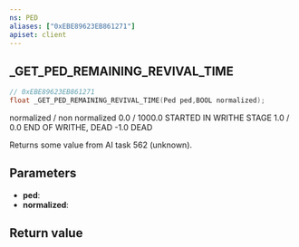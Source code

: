 ```yaml
---
ns: PED
aliases: ["0xEBE89623EB861271"]
apiset: client
---
```

## _GET_PED_REMAINING_REVIVAL_TIME

```c
// 0xEBE89623EB861271
float _GET_PED_REMAINING_REVIVAL_TIME(Ped ped,BOOL normalized);
```

normalized / non normalized
0.0        / 1000.0         STARTED IN WRITHE STAGE
1.0        / 0.0            END OF WRITHE, DEAD
-1.0                        DEAD

Returns some value from AI task 562 (unknown).

## Parameters
* **ped**:
* **normalized**:

## Return value